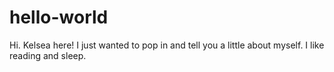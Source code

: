 # hello-world

Hi. Kelsea here! I just wanted to pop in and tell you a little about myself. 
I like reading and sleep. 
